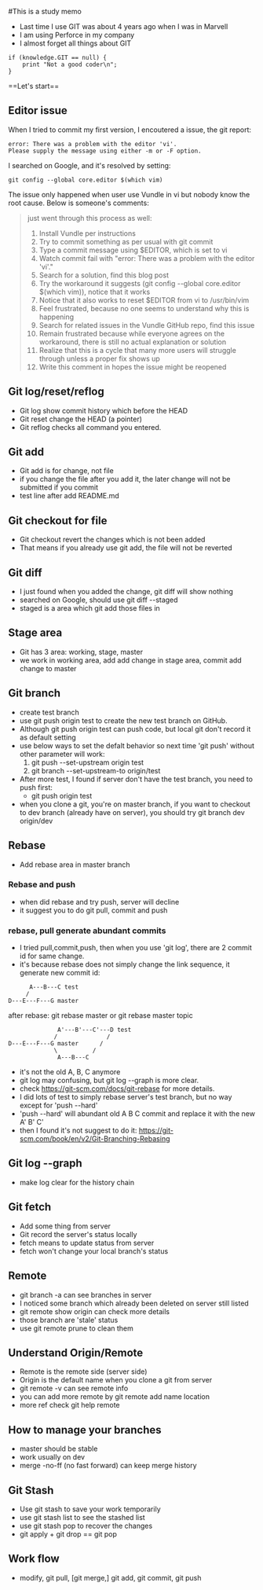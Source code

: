 #This is a study memo

- Last time I use GIT was about 4 years ago when I was in Marvell
- I am using Perforce in my company
- I almost forget all things about GIT

```
if (knowledge.GIT == null) {
    print "Not a good coder\n";
}
```

==Let's start==

## Editor issue

When I tried to commit my first version, I encoutered a issue, the git report:
```
error: There was a problem with the editor 'vi'.
Please supply the message using either -m or -F option.
```
I searched on Google, and it's resolved by setting:
```
git config --global core.editor $(which vim)
```
The issue only happened when user use Vundle in vi
but nobody know the root cause. Below is someone's comments:

>just went through this process as well:
>1. Install Vundle per instructions
>2. Try to commit something as per usual with git commit
>3. Type a commit message using $EDITOR, which is set to vi
>4. Watch commit fail with "error: There was a problem with the editor 'vi'."
>5. Search for a solution, find this blog post
>6. Try the workaround it suggests (git config --global core.editor $(which vim)), notice that it works
>7. Notice that it also works to reset $EDITOR from vi to /usr/bin/vim
>8. Feel frustrated, because no one seems to understand why this is happening
>9. Search for related issues in the Vundle GitHub repo, find this issue
>10. Remain frustrated because while everyone agrees on the workaround, there is still no actual explanation or solution
>11. Realize that this is a cycle that many more users will struggle through unless a proper fix shows up
>12. Write this comment in hopes the issue might be reopened

## Git log/reset/reflog

- Git log show commit history which before the HEAD
- Git reset change the HEAD (a pointer)
- Git reflog checks all command you entered.

## Git add

- Git add is for change, not file
- if you change the file after you add it, the later change will not be submitted if you commit
- test line after add README.md

## Git checkout for file

- Git checkout revert the changes which is not been added
- That means if you already use git add, the file will not be reverted

## Git diff

- I just found when you added the change, git diff will show nothing
- searched on Google, should use git diff --staged
- staged is a area which git add those files in

## Stage area

- Git has 3 area: working, stage, master
- we work in working area, add add change in stage area, commit add change to master

## Git branch

- create test branch
- use git push origin test to create the new test branch on GitHub.
- Although git push origin test can push code, but local git don't record it as default setting
- use below ways to set the defalt behavior so next time 'git push' without other parameter will work:
    1. git push --set-upstream origin test 
    2. git branch --set-upstream-to origin/test
- After more test, I found if server don't have the test branch, you need to push first:
    - git push origin test
- when you clone a git, you're on master branch, if you want to checkout to dev branch (already have on server),
  you should try git branch dev origin/dev

## Rebase

- Add rebase area in master branch

### Rebase and push
 - when did rebase and try push, server will decline
 - it suggest you to do git pull, commit and push
### rebase, pull generate abundant commits 
- I tried pull,commit,push, then when you use 'git log', there are 2 commit id for same change.
- it's because rebase does not simply change the link sequence, it generate new commit id:

```
      A---B---C test
     /
D---E---F---G master
```
after rebase: git rebase master or git rebase master topic
```
              A'---B'---C'---D test
             /              /
D---E---F---G master      /
             \          /
              A---B---C 
```
- it's not the old A, B, C anymore
- git log may confusing, but git log --graph is more clear.
- check https://git-scm.com/docs/git-rebase for more details.
- I did lots of test to simply rebase server's test branch, but no way except for 'push --hard'
- 'push --hard' will abundant old A B C commit and replace it with the new A' B' C'
- then I found it's not suggest to do it: https://git-scm.com/book/en/v2/Git-Branching-Rebasing

## Git log --graph

- make log clear for the history chain


## Git fetch
- Add some thing from server
- Git record the server's status locally
- fetch means to update status from server
- fetch won't change your local branch's status

## Remote
- git branch -a can see branches in server
- I noticed some branch which already been deleted on server still listed
- git remote show origin can check more details
- those branch are 'stale' status
- use git remote prune to clean them

## Understand Origin/Remote
- Remote is the remote side (server side)
- Origin is the default name when you clone a git from server
- git remote -v can see remote info
- you can add more remote by git remote add name location 
- more ref check git help remote

## How to manage your branches
- master should be stable
- work usually on dev
- merge -no-ff (no fast forward) can keep merge history

## Git Stash
- Use git stash to save your work temporarily
- use git stash list to see the stashed list
- use git stash pop to recover the changes
- git apply + git drop == git pop

## Work flow
- modify, git pull, [git merge,] git add, git commit, git push
